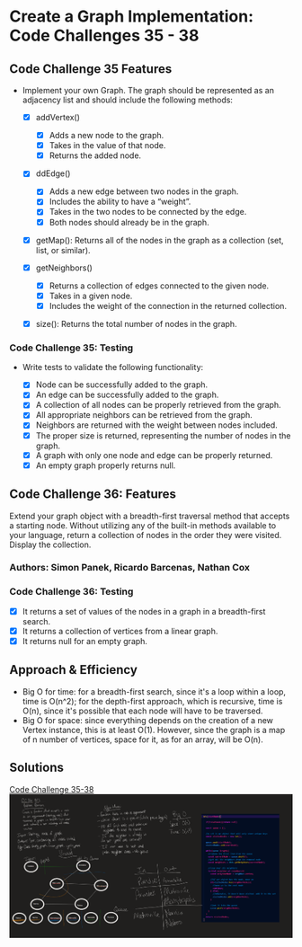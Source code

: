 # Create a Graph Implementation: Code Challenges 35 - 38

## Code Challenge 35 Features

- Implement your own Graph. The graph should be represented as an adjacency list and should include the following methods:

  - [x] addVertex()
    - [x] Adds a new node to the graph.
    - [x] Takes in the value of that node.
    - [x] Returns the added node.
  
  - [x] ddEdge()
    - [x] Adds a new edge between two nodes in the graph.
    - [x] Includes the ability to have a “weight”.
    - [x] Takes in the two nodes to be connected by the edge.
    - [x] Both nodes should already be in the graph.
  
  - [x] getMap(): Returns all of the nodes in the graph as a collection (set, list, or similar).
  
  - [x] getNeighbors()
    - [x] Returns a collection of edges connected to the given node.
    - [x] Takes in a given node.
    - [x] Includes the weight of the connection in the returned collection.
  
  - [x] size(): Returns the total number of nodes in the graph.

### Code Challenge 35: Testing

- Write tests to validate the following functionality:

  - [x] Node can be successfully added to the graph.
  - [x] An edge can be successfully added to the graph.
  - [x] A collection of all nodes can be properly retrieved from the graph.
  - [x] All appropriate neighbors can be retrieved from the graph.
  - [x] Neighbors are returned with the weight between nodes included.
  - [x] The proper size is returned, representing the number of nodes in the graph.
  - [x] A graph with only one node and edge can be properly returned.
  - [x] An empty graph properly returns null.

## Code Challenge 36: Features

Extend your graph object with a breadth-first traversal method that accepts a starting node. Without utilizing any of the built-in methods available to your language, return a collection of nodes in the order they were visited. Display the collection.

### Authors: Simon Panek, Ricardo Barcenas, Nathan Cox

### Code Challenge 36: Testing

- [x] It returns a set of values of the nodes in a graph in a breadth-first search.
- [x] It returns a collection of vertices from a linear graph.
- [x] It returns null for an empty graph.

## Approach & Efficiency

- Big O for time: for a breadth-first search, since it's a loop within a loop, time is O(n^2); for the depth-first approach, which is recursive, time is O(n), since it's possible that each node will have to be traversed.
- Big O for space: since everything depends on the creation of a new Vertex instance, this is at least O(1). However, since the graph is a map of n number of vertices, space for it, as for an array, will be O(n).

## Solutions

[Code Challenge 35-38](./graph.js)
![Whiteboard for Code Challenge 36](../../assets/code-challenge36.png)
